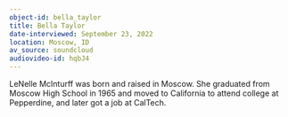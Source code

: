 ```yaml
---
object-id: bella_taylor
title: Bella Taylor
date-interviewed: September 23, 2022
location: Moscow, ID
av_source: soundcloud
audiovideo-id: hqbJ4
---
```

LeNelle McInturff was born and raised in Moscow. She graduated from Moscow High School in 1965 and moved to California to attend college at Pepperdine, and later 
got a job at CalTech. 
